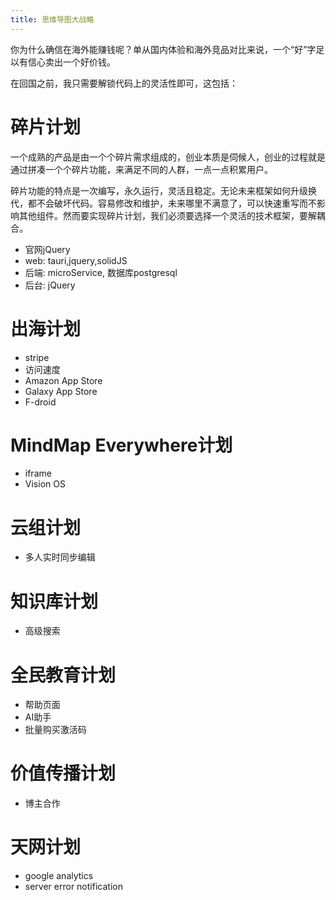 ```yaml
---
title: 思维导图大战略
---
```


你为什么确信在海外能赚钱呢？单从国内体验和海外竞品对比来说，一个“好”字足以有信心卖出一个好价钱。

在回国之前，我只需要解锁代码上的灵活性即可，这包括：

# 碎片计划

一个成熟的产品是由一个个碎片需求组成的，创业本质是伺候人，创业的过程就是通过拼凑一个个碎片功能，来满足不同的人群，一点一点积累用户。

碎片功能的特点是一次编写，永久运行，灵活且稳定。无论未来框架如何升级换代，都不会破坏代码。容易修改和维护，未来哪里不满意了，可以快速重写而不影响其他组件。然而要实现碎片计划，我们必须要选择一个灵活的技术框架，要解耦合。

- 官网jQuery
- web: tauri,jquery,solidJS
- 后端: microService, 数据库postgresql
- 后台: jQuery

# 出海计划

- stripe
- 访问速度
- Amazon App Store
- Galaxy App Store
- F-droid

# MindMap Everywhere计划

- iframe
- Vision OS

# 云组计划

- 多人实时同步编辑

# 知识库计划

- 高级搜索

# 全民教育计划

- 帮助页面
- AI助手
- 批量购买激活码

# 价值传播计划
- 博主合作

# 天网计划

- google analytics
- server error notification
